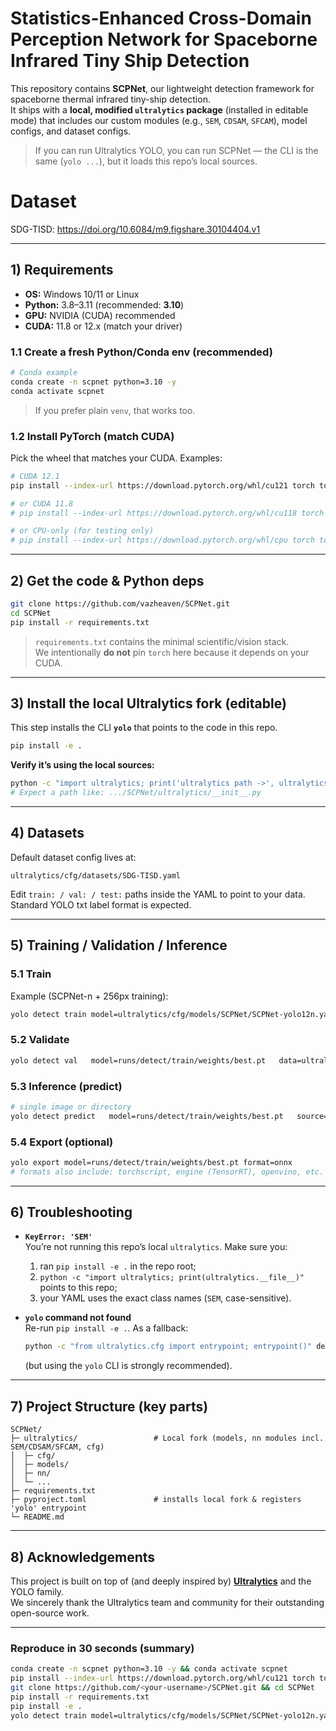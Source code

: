 # Statistics-Enhanced Cross-Domain Perception Network for Spaceborne Infrared Tiny Ship Detection

This repository contains **SCPNet**, our lightweight detection framework for spaceborne thermal infrared tiny-ship detection.  
It ships with a **local, modified `ultralytics` package** (installed in editable mode) that includes our custom modules (e.g., `SEM`, `CDSAM`, `SFCAM`), model configs, and dataset configs.

> If you can run Ultralytics YOLO, you can run SCPNet — the CLI is the same (`yolo ...`), but it loads this repo’s local sources.

# Dataset
SDG-TISD: https://doi.org/10.6084/m9.figshare.30104404.v1

---

## 1) Requirements

- **OS:** Windows 10/11 or Linux  
- **Python:** 3.8–3.11 (recommended: **3.10**)  
- **GPU:** NVIDIA (CUDA) recommended  
- **CUDA:** 11.8 or 12.x (match your driver)

### 1.1 Create a fresh Python/Conda env (recommended)

```bash
# Conda example
conda create -n scpnet python=3.10 -y
conda activate scpnet
```

> If you prefer plain `venv`, that works too.

### 1.2 Install PyTorch (match CUDA)

Pick the wheel that matches your CUDA. Examples:

```bash
# CUDA 12.1
pip install --index-url https://download.pytorch.org/whl/cu121 torch torchvision torchaudio

# or CUDA 11.8
# pip install --index-url https://download.pytorch.org/whl/cu118 torch torchvision torchaudio

# or CPU-only (for testing only)
# pip install --index-url https://download.pytorch.org/whl/cpu torch torchvision torchaudio
```

---

## 2) Get the code & Python deps

```bash
git clone https://github.com/vazheaven/SCPNet.git
cd SCPNet
pip install -r requirements.txt
```

> `requirements.txt` contains the minimal scientific/vision stack.  
> We intentionally **do not** pin `torch` here because it depends on your CUDA.

---

## 3) Install the local Ultralytics fork (editable)

This step installs the CLI **`yolo`** that points to the code in this repo.

```bash
pip install -e .
```

**Verify it’s using the local sources:**
```bash
python -c "import ultralytics; print('ultralytics path ->', ultralytics.__file__)"
# Expect a path like: .../SCPNet/ultralytics/__init__.py

```

---

## 4) Datasets

Default dataset config lives at:
```
ultralytics/cfg/datasets/SDG-TISD.yaml
```
Edit `train: / val: / test:` paths inside the YAML to point to your data.  
Standard YOLO txt label format is expected.

---

## 5) Training / Validation / Inference

### 5.1 Train

Example (SCPNet-n + 256px training):

```bash
yolo detect train model=ultralytics/cfg/models/SCPNet/SCPNet-yolo12n.yaml data=ultralytics/cfg/datasets/SDG-TISD.yaml batch=16 epochs=500 imgsz=256 device=0,1
```


### 5.2 Validate

```bash
yolo detect val   model=runs/detect/train/weights/best.pt   data=ultralytics/cfg/datasets/SDG-TISD.yaml   imgsz=256
```

### 5.3 Inference (predict)

```bash
# single image or directory
yolo detect predict   model=runs/detect/train/weights/best.pt   source=path/to/images_or_dir   imgsz=256 save=True
```

### 5.4 Export (optional)

```bash
yolo export model=runs/detect/train/weights/best.pt format=onnx
# formats also include: torchscript, engine (TensorRT), openvino, etc.
```

---

## 6) Troubleshooting

- **`KeyError: 'SEM'`**  
  You’re not running this repo’s local `ultralytics`. Make sure you:
  1) ran `pip install -e .` in the repo root;  
  2) `python -c "import ultralytics; print(ultralytics.__file__)"` points to this repo;  
  3) your YAML uses the exact class names (`SEM`, case-sensitive).

- **`yolo` command not found**  
  Re-run `pip install -e .`. As a fallback:
  ```bash
  python -c "from ultralytics.cfg import entrypoint; entrypoint()" detect val ...
  ```
  (but using the `yolo` CLI is strongly recommended).

---

## 7) Project Structure (key parts)

```
SCPNet/
├─ ultralytics/                 # Local fork (models, nn modules incl. SEM/CDSAM/SFCAM, cfg)
│  ├─ cfg/
│  ├─ models/
│  ├─ nn/
│  └─ ...
├─ requirements.txt
├─ pyproject.toml               # installs local fork & registers 'yolo' entrypoint
└─ README.md
```


---

## 8) Acknowledgements

This project is built on top of (and deeply inspired by) **[Ultralytics](https://ultralytics.com/)** and the YOLO family.  
We sincerely thank the Ultralytics team and community for their outstanding open-source work.

---



### Reproduce in 30 seconds (summary)

```bash
conda create -n scpnet python=3.10 -y && conda activate scpnet
pip install --index-url https://download.pytorch.org/whl/cu121 torch torchvision torchaudio
git clone https://github.com/<your-username>/SCPNet.git && cd SCPNet
pip install -r requirements.txt
pip install -e .
yolo detect train model=ultralytics/cfg/models/SCPNet/SCPNet-yolo12n.yaml data=ultralytics/cfg/datasets/SDG-TISD.yaml batch=16 epochs=500 imgsz=256
```

